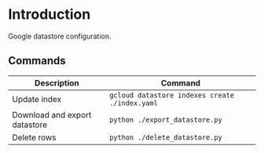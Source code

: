 # Introduction
Google datastore configuration.

## Commands
| Description | Command |
| --- | --- |
| Update index | ```gcloud datastore indexes create ./index.yaml``` |
| Download and export datastore | ```python ./export_datastore.py``` |
| Delete rows | ```python ./delete_datastore.py``` |
